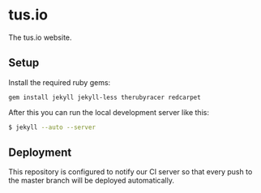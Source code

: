 # tus.io

The tus.io website.

## Setup

Install the required ruby gems:

```
gem install jekyll jekyll-less therubyracer redcarpet
```

After this you can run the local development server like this:

```bash
$ jekyll --auto --server
```

## Deployment

This repository is configured to notify our CI server so that every push to the
master branch will be deployed automatically.
